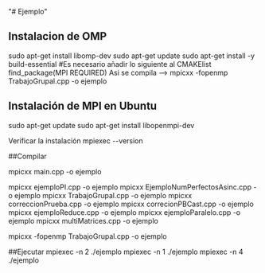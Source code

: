 "# Ejemplo" 
## Instalacion de OMP
sudo apt-get install libomp-dev
sudo apt-get update
sudo apt-get install -y build-essential
#Es necesario añadir lo siguiente al CMAKElist 
find_package(MPI REQUIRED)
Asi se compila
--> mpicxx -fopenmp TrabajoGrupal.cpp -o ejemplo


## Instalación de MPI en Ubuntu
sudo apt-get update 
sudo apt-get install libopenmpi-dev

Verificar la instalación
mpiexec --version

##Compilar 

mpicxx main.cpp -o ejemplo 

mpicxx ejemploPI.cpp -o ejemplo 
mpicxx EjemploNumPerfectosAsinc.cpp -o ejemplo
mpicxx TrabajoGrupal.cpp -o ejemplo 
mpicxx correccionPrueba.cpp -o ejemplo 
mpicxx correcionPBCast.cpp -o ejemplo 
mpicxx ejemploReduce.cpp -o ejemplo 
mpicxx ejemploParalelo.cpp -o ejemplo 
mpicxx multiMatrices.cpp -o ejemplo 


mpicxx -fopenmp TrabajoGrupal.cpp -o ejemplo

##Ejecutar
mpiexec -n 2 ./ejemplo
mpiexec -n 1 ./ejemplo
mpiexec -n 4 ./ejemplo
